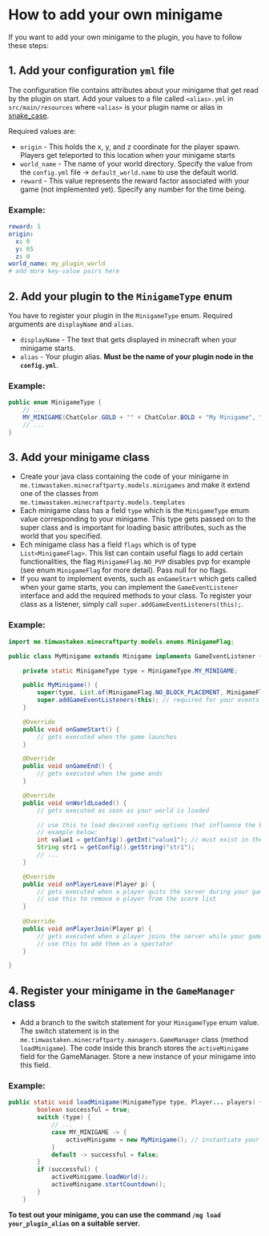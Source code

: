 # How to add your own minigame

If you want to add your own minigame to the plugin, you have to follow these steps:



## 1. Add your configuration `yml` file

   The configuration file contains attributes about your minigame that get read by the plugin on start. Add your values to a file called `<alias>.yml` in `src/main/resources` where `<alias>` is your plugin name or alias in [snake_case](https://en.wikipedia.org/wiki/Snake_case).
   
   Required values are:
   
   - `origin` - This holds the x, y, and z coordinate for the player spawn. Players get teleported to this location when your minigame starts
   - `world_name` - The name of your world directory. Specify the value from the `config.yml` file -> `default_world.name` to use the default world.
   - `reward` - This value represents the reward factor associated with your game (not implemented yet). Specify any number for the time being.

### Example:

```yml
reward: 1
origin:
  x: 0
  y: 65
  z: 0
world_name: my_plugin_world
# add more key-value pairs here
```



## 2. Add your plugin to the `MinigameType` enum

   You have to register your plugin in the `MinigameType` enum. Required arguments are `displayName` and `alias`.
   
   - `displayName` - The text that gets displayed in minecraft when your minigame starts.
   - `alias` - Your plugin alias. **Must be the name of your plugin node in the `config.yml`**.

### Example:
```java
public enum MinigameType {
    // ...
    MY_MINIGAME(ChatColor.GOLD + "" + ChatColor.BOLD + "My Minigame", "your_plugin_alias");
    // ...
}
```

## 3. Add your minigame class

   - Create your java class containing the code of your minigame in `me.timwastaken.minecraftparty.models.minigames` and make it extend one of the classes from `me.timwastaken.minecraftparty.models.templates`
   - Each minigame class has a field `type` which is the `MinigameType` enum value corresponding to your minigame. This type gets passed on to the super class and is important for loading basic attributes, such as the world that you specified.
   - Ech minigame class has a field `flags` which is of type `List<MinigameFlag>`. This list can contain useful flags to add certain functionalities, the flag `MinigameFlag.NO_PVP` disables pvp for example (see enum `MinigameFlag` for more detail). Pass null for no flags.
   - If you want to implement events, such as `onGameStart` which gets called when your game starts, you can implement the `GameEventListener` interface and add the required methods to your class. To register your class as a listener, simply call `super.addGameEventListeners(this);`.

### Example:

```java
import me.timwastaken.minecraftparty.models.enums.MinigameFlag;

public class MyMinigame extends Minigame implements GameEventListener {

    private static MinigameType type = MinigameType.MY_MINIGAME;

    public MyMinigame() {
        super(type, List.of(MinigameFlag.NO_BLOCK_PLACEMENT, MinigameFlag.NO_BLOCK_BREAKING));
        super.addGameEventListeners(this); // required for your events to work
    }

    @Override
    public void onGameStart() {
        // gets executed when the game launches
    }

    @Override
    public void onGameEnd() {
        // gets executed when the game ends
    }

    @Override
    public void onWorldLoaded() {
        // gets executed as soon as your world is loaded

        // use this to load desired config options that influence the behavior of your plugin
        // example below:
        int value1 = getConfig().getInt("value1"); // must exist in the your_plugin_alias.yml file
        String str1 = getConfig().getString("str1");
        // ...
    }

    @Override
    public void onPlayerLeave(Player p) {
        // gets executed when a player quits the server during your game
        // use this to remove a player from the score list
    }
    
    @Override
    public void onPlayerJoin(Player p) {
        // gets executed when a player joins the server while your game is running
        // use this to add them as a spectator
    }

}
```

## 4. Register your minigame in the `GameManager` class

   - Add a branch to the switch statement for your `MinigameType` enum value. The switch statement is in the `me.timwastaken.minecraftparty.managers.GameManager` class (method `loadMinigame`). The code inside this branch stores the `activeMinigame` field for the GameManager. Store a new instance of your minigame into this field.

### Example:
    
```java
public static void loadMinigame(MinigameType type, Player... players) {
        boolean successful = true;
        switch (type) {
            // ...
            case MY_MINIGAME -> {
                activeMinigame = new MyMinigame(); // instantiate your minigame here and store it in the activeMinigame field
            }
            default -> successful = false;
        }
        if (successful) {
            activeMinigame.loadWorld();
            activeMinigame.startCountdown();
        }
    }
```
**To test out your minigame, you can use the command `/mg load your_plugin_alias` on a suitable server.**

